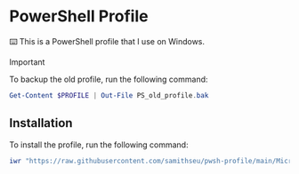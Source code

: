 # PowerShell Profile

⌨️ This is a PowerShell profile that I use on Windows.

> [!IMPORTANT]
> To backup the old profile, run the following command:
>
> ```powershell
> Get-Content $PROFILE | Out-File PS_old_profile.bak
> ```

## Installation

To install the profile, run the following command:

```powershell
iwr "https://raw.githubusercontent.com/samithseu/pwsh-profile/main/Microsoft.PowerShell_profile.ps1" -OutFile $PROFILE
```
